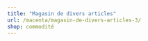 ```yaml
---
title: "Magasin de divers articles"
url: /macenta/magasin-de-divers-articles-3/
shop: commodité
---
```

